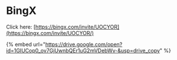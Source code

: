 # BingX

Click here: [https://bingx.com/invite/UOCYOR](https://bingx.com/invite/UOCYOR/)

{% embed url="https://drive.google.com/open?id=1GIUCop0_ov7GjUwnbQEr1uG2mVDebWv-&usp=drive_copy" %}
